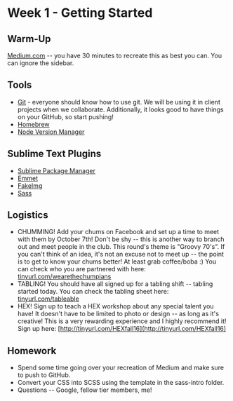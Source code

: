 # Week 1 - Getting Started

## Warm-Up
[Medium.com](http://medium.com) -- you have 30 minutes to recreate this as best you can.  You can ignore the sidebar.

## Tools
* [Git](http://git-scm.com/book/en/v2/Getting-Started-Git-Basics) - everyone should know how to use git.  We will be using it in client projects when we collaborate.
Additionally, it looks good to have things on your GitHub, so start pushing!
* [Homebrew](http://brew.sh/)
* [Node Version Manager](https://github.com/creationix/nvm)

## Sublime Text Plugins
* [Sublime Package Manager](https://packagecontrol.io/installation)
* [Emmet](http://emmet.io/)
* [FakeImg](http://fakeimg.pl/)
* [Sass](http://sass-lang.com/)

## Logistics
* CHUMMING! Add your chums on Facebook and set up a time to meet with them
by October 7th!  Don't be shy -- this is another way to branch out and meet 
people in the club.  This round's theme is "Groovy 70's".  If you can't think of
an idea, it's not an excuse not to meet up -- the point is to get to know your
chums better!  At least grab coffee/boba :) You can check who you are partnered 
with here: [tinyurl.com/wearethechumpians](http://tinyurl.com/wearethechumpians)
* TABLING! You should have all signed up for a tabling shift -- tabling started
today.  You can check the tabling sheet here: [tinyurl.com/tableable](http://tinyurl.com/tableable)
* HEX! Sign up to teach a HEX workshop about any special talent you have! It
doesn't have to be limited to photo or design -- as long as it's creative!
This is a very rewarding experience and I highly recommend it! Sign up here:
[http://tinyurl.com/HEXfall16](http://tinyurl.com/HEXfall16)

## Homework
* Spend some time going over your recreation of Medium and make sure to push 
to GitHub.
* Convert your CSS into SCSS using the template in the sass-intro folder.
* Questions -- Google, fellow tier members, me!
